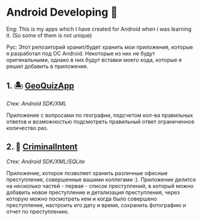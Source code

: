 # Android Developing :robot:
Eng: This is my apps  which I have created for Android when i was learning it. (So some of them is not unique)

Рус: Этот репозиторий хранит/будет хранить мои приложения, которые я разработал под ОС Android. Некоторые из них не будут оригинальными, однако в них будут вставки моего кода, которые я решил добавить в приложения.

## 1. :desert_island: [GeoQuizApp](/GeoQuizApp/)

_Стек: Android SDK/XML_

Приложение с вопросами по географии, подсчетом кол-ва правильных ответов и возможностью подсмотреть правильный ответ ограниченное количество раз.

## 2. :japanese_castle: [CriminalIntent](/CriminalIntent/)

_Стек: Android SDK/XML/SQLite_

Приложение, которое позволяет хранить различные офисные преступления, совершенные вашими коллегами :). Приложение делится на несколько частей - первая - список преступлений, в который можно добавить новое преступление и детализация преступления, через которую можно посмотреть кем и когда было совершено преступление, настроить его дату и время, сохранить фотографию и отчет по преступлению.
